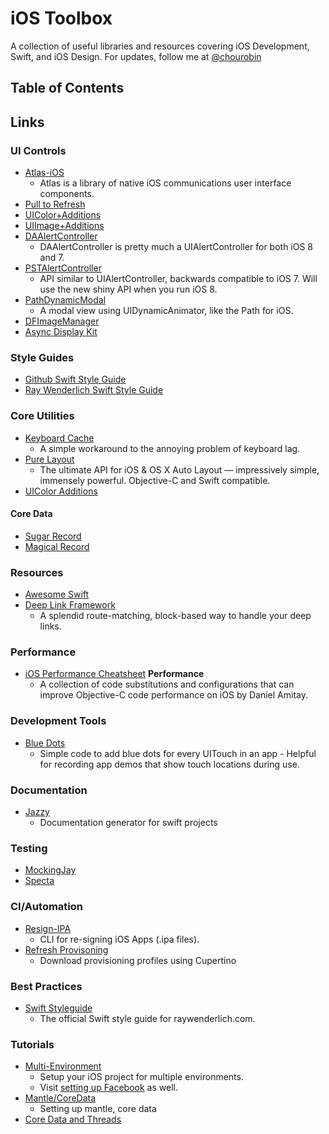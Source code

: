 # iOS Toolbox

A collection of useful libraries and resources covering iOS Development, Swift, and iOS Design. For updates, follow me at [@chourobin](twitter.com/chourobin)

## Table of Contents

## Links

### UI Controls

- [Atlas-iOS](https://github.com/layerhq/Atlas-iOS)
  - Atlas is a library of native iOS communications user interface components.
- [Pull to Refresh](https://github.com/Yalantis/Pull-to-Refresh.Rentals-iOS)
- [UIColor+Additions](https://github.com/vilanovi/UIColor-Additions)
- [UIImage+Additions](https://github.com/vilanovi/UIImage-Additions)
- [DAAlertController](https://github.com/daria-kopaliani/DAAlertController)
  - DAAlertController is pretty much a UIAlertController for both iOS 8 and 7.
- [PSTAlertController](https://github.com/steipete/PSTAlertController)
  - API similar to UIAlertController, backwards compatible to iOS 7. Will use the new shiny API when you run iOS 8.
- [PathDynamicModal](https://github.com/ra1028/PathDynamicModal)
  - A modal view using UIDynamicAnimator, like the Path for iOS.
- [DFImageManager](https://github.com/kean/DFImageManager)
- [Async Display Kit](http://asyncdisplaykit.org)

### Style Guides

- [Github Swift Style Guide](https://github.com/github/swift-style-guide)
- [Ray Wenderlich Swift Style Guide](https://github.com/raywenderlich/swift-style-guide)

### Core Utilities

- [Keyboard Cache](https://github.com/mbrandonw/UIResponder-KeyboardCache)
  - A simple workaround to the annoying problem of keyboard lag.
- [Pure Layout](https://github.com/smileyborg/PureLayout)
  - The ultimate API for iOS & OS X Auto Layout — impressively simple, immensely powerful. Objective-C and Swift compatible.
- [UIColor Additions](https://github.com/vilanovi/UIColor-Additions)

#### Core Data

- [Sugar Record](https://github.com/SugarRecord/SugarRecord)
- [Magical Record](https://github.com/magicalpanda/MagicalRecord)

### Resources

- [Awesome Swift](https://github.com/matteocrippa/awesome-swift)
- [Deep Link Framework](https://github.com/usebutton/ios-deeplink-sdk)
  - A splendid route-matching, block-based way to handle your deep links.

### Performance

- [iOS Performance Cheatsheet](https://github.com/danielamitay/iOS-App-Performance-Cheatsheet) **Performance**
  - A collection of code substitutions and configurations that can improve Objective-C code performance on iOS by Daniel Amitay.

### Development Tools

- [Blue Dots](https://github.com/adamwulf/ios-uitouch-bluedots)
  - Simple code to add blue dots for every UITouch in an app - Helpful for recording app demos that show touch locations during use.

### Documentation

- [Jazzy](https://github.com/realm/jazzy)
  - Documentation generator for swift projects

### Testing

- [MockingJay](https://github.com/kylef/Mockingjay)
- [Specta](https://github.com/specta/expecta)

### CI/Automation

- [Resign-IPA](https://github.com/talk-to/resign-ipa)
  - CLI for re-signing iOS Apps (.ipa files).
- [Refresh Provisoning](https://gist.github.com/fabb/5deb483caec8e0336484)
  - Download provisioning profiles using Cupertino

### Best Practices

- [Swift Styleguide](https://github.com/raywenderlich/swift-style-guide)
  - The official Swift style guide for raywenderlich.com.

### Tutorials

- [Multi-Environment](http://stackoverflow.com/questions/10796159/manage-ios-enterprise-developer-program)
  - Setup your iOS project for multiple environments.
  - Visit [setting up Facebook](http://stackoverflow.com/questions/22304558/ios-different-bundle-ids-map-to-the-same-app) as well.
- [Mantle/CoreData](http://chroman.me/blog/)
  - Setting up mantle, core data
- [Core Data and Threads](http://www.cimgf.com/2011/05/04/core-data-and-threads-without-the-headache/)
